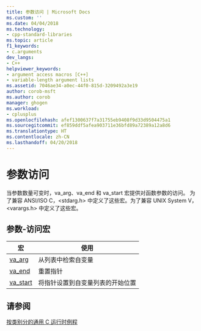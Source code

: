 ```yaml
---
title: 参数访问 | Microsoft Docs
ms.custom: ''
ms.date: 04/04/2018
ms.technology:
- cpp-standard-libraries
ms.topic: article
f1_keywords:
- c.arguments
dev_langs:
- C++
helpviewer_keywords:
- argument access macros [C++]
- variable-length argument lists
ms.assetid: 7046ae34-a0ec-44f0-815d-3209492a3e19
author: corob-msft
ms.author: corob
manager: ghogen
ms.workload:
- cplusplus
ms.openlocfilehash: afef1300637f7a31755eb9408f9d33d9504475a1
ms.sourcegitcommit: ef859ddf5afea903711e36bfd89a72389a12a8d6
ms.translationtype: HT
ms.contentlocale: zh-CN
ms.lasthandoff: 04/20/2018
---
```

# <a name="argument-access"></a>参数访问

当参数数量可变时，va_arg、va_end 和 va_start 宏提供对函数参数的访问。 为了兼容 ANSI/ISO C，\<stdarg.h> 中定义了这些宏。为了兼容 UNIX System V，\<varargs.h> 中定义了这些宏。

## <a name="argument-access-macros"></a>参数-访问宏

|宏|使用|
|-----------|-------------------------------|
|[va_arg](../c-runtime-library/reference/va-arg-va-copy-va-end-va-start.md)|从列表中检索自变量|
|[va_end](../c-runtime-library/reference/va-arg-va-copy-va-end-va-start.md)|重置指针|
|[va_start](../c-runtime-library/reference/va-arg-va-copy-va-end-va-start.md)|将指针设置到自变量列表的开始位置|

## <a name="see-also"></a>请参阅

[按类别分的通用 C 运行时例程](../c-runtime-library/run-time-routines-by-category.md)
